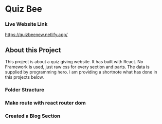 # Quiz Bee

### Live Website Link
https://quizbeenew.netlify.app/


## About this Project

This project is about a quiz giving website. It has built with React. No Framework is used, just raw css for every section and parts. The data is supplied by programming hero. I am providing a shortnote what has done in this projects below.

### Folder Stracture
### Make route with react router dom
### Created a Blog Section


